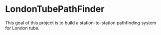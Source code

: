 # LondonTubePathFinder

This goal of this project is to build a station-to-station pathfinding system for London tube.
